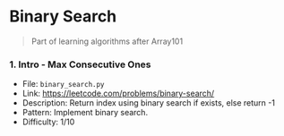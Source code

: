# Binary Search
> Part of learning algorithms after Array101 

### 1. Intro - Max Consecutive Ones 
- File: `binary_search.py`
- Link: https://leetcode.com/problems/binary-search/
- Description: Return index using binary search if exists, else return -1
- Pattern: Implement binary search.
- Difficulty: 1/10
